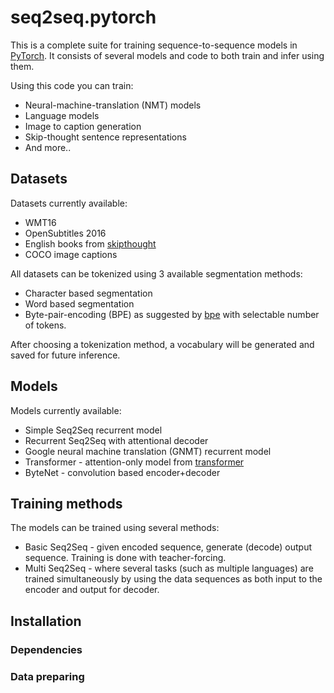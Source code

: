 # seq2seq.pytorch
This is a complete suite for training sequence-to-sequence models in [PyTorch](www.pytorch.org). It consists of several models and code to both train and infer using them.

Using this code you can train:
* Neural-machine-translation (NMT) models
* Language models
* Image to caption generation
* Skip-thought sentence representations
* And more..


## Datasets
Datasets currently available:

* WMT16
* OpenSubtitles 2016
* English books from [skipthought](www.?.com)
* COCO image captions

All datasets can be tokenized using 3 available segmentation methods:

* Character based segmentation
* Word based segmentation
* Byte-pair-encoding (BPE) as suggested by [bpe](?) with selectable number of tokens.  

After choosing a tokenization method, a vocabulary will be generated and saved for future inference.

## Models
Models currently available:
* Simple Seq2Seq recurrent model
* Recurrent Seq2Seq with attentional decoder
* Google neural machine translation (GNMT) recurrent model
* Transformer - attention-only model from [transformer](?)
* ByteNet - convolution based encoder+decoder

## Training methods
The models can be trained using several methods:

* Basic Seq2Seq - given encoded sequence, generate (decode) output sequence. Training is done with teacher-forcing.
* Multi Seq2Seq - where several tasks (such as multiple languages) are trained simultaneously by using the data sequences as both input to the encoder and output for decoder.

## Installation
### Dependencies

### Data preparing

